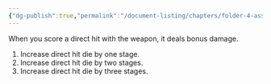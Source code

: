 ```yaml
---
{"dg-publish":true,"permalink":"/document-listing/chapters/folder-4-assembly/weapon-folder/weapon-tags-folder/tag-direct-adjustment/"}
---
```


When you score a direct hit with the weapon, it deals bonus damage.

1. Increase direct hit die by one stage.
2. Increase direct hit die by two stages.
3. Increase direct hit die by three stages.